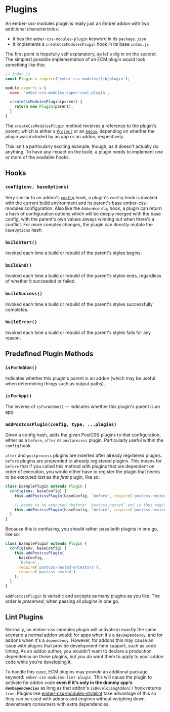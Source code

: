 # Plugins

An ember-css-modules plugin is really just an Ember addon with two additional characteristics:
 - it has the `ember-css-modules-plugin` keyword in its `package.json`
 - it implements a `createCssModulesPlugin` hook in its base `index.js`

The first point is hopefully self explanatory, so let's dig in on the second. The simplest possible implementation of an ECM plugin would look something like this:

```js
// index.js
const Plugin = require('ember-css-modules/lib/plugin');

module.exports = {
  name: 'ember-css-modules-super-cool-plugin',

  createCssModulesPlugin(parent) {
    return new Plugin(parent);
  }
}
```

The `createCssModulesPlugin` method receives a reference to the plugin's parent, which is either a [`Project`](https://ember-cli.com/api/classes/Project.html) or an [`Addon`](https://ember-cli.com/api/classes/Addon.html), depending on whether the plugin was included by an app or an addon, respectively.

This isn't a particularly exciting example, though, as it doesn't actually do anything. To have any impact on the build, a plugin needs to implement one or more of the available hooks.

## Hooks

### `config(env, baseOptions)`
Very similar to an addon's [`config`](https://ember-cli.com/api/classes/Addon.html#method_config) hook, a plugin's `config` hook is invoked with the current build environment and its parent's base ember-css-modules configuration. Also like the `Addon#config` hook, a plugin can return a hash of configuration options which will be deeply merged with the base config, with the parent's own values always winning out when there's a conflict. For more complex changes, the plugin can directly mutate the `baseOptions` hash.

### `buildStart()`
Invoked each time a build or rebuild of the parent's styles begins.

### `buildEnd()`
Invoked each time a build or rebuild of the parent's styles ends, regardless of whether it succeeded or failed.

### `buildSuccess()`
Invoked each time a build or rebuild of the parent's styles successfully completes.

### `buildError()`
Invoked each time a build or rebuild of the parent's styles fails for any reason.

## Predefined Plugin Methods

### `isForAddon()`
Indicates whether this plugin's parent is an addon (which may be useful when determining things such as output paths).

### `isForApp()`
The inverse of `isForAddon()` — indicates whether this plugin's parent is an app.

### `addPostcssPlugin(config, type, ...plugins)`
Given a config hash, adds the given PostCSS plugins to that configuration, either as a `before`, `after` or `postprocess` plugin. Particularly useful within the `config` hook.

`after` and `postprocess` plugins are inserted after already registered plugins. `before` plugins are prepended to already registered plugins.
This means for `before` that if you called this method with plugins that are dependent on order of execution, you would either have to register the plugin that needs to be executed _last_ as the _first_ plugin, like so:

```js
class ExamplePlugin extends Plugin {
  config(env, baseConfig) {
    this.addPostcssPlugin(baseConfig, 'before', require('postcss-nested'));

    // needs to be executed *before* `postcss-nested` and is thus registered, *after* it
    this.addPostcssPlugin(baseConfig, 'before', require('postcss-nested-ancestors'));
  }
}
```

Because this is confusing, you should rather pass both plugins in one go, like so:

```js
class ExamplePlugin extends Plugin {
  config(env, baseConfig) {
    this.addPostcssPlugin(
      baseConfig,
      'before',
      require('postcss-nested-ancestors'),
      require('postcss-nested')
    );
  }
}
```

`addPostcssPlugin` is variadic and accepts as many plugins as you like. The order _is preserved_, when passing all plugins in one go.

## Lint Plugins

Normally, an ember-css-modules plugin will activate in exactly the same scenario a normal addon would: for apps when it's a `devDependency`, and for addons when it's a `dependency`. However, for addons this may cause an issue with plugins that provide development-time support, such as code linting. As an addon author, you wouldn't want to declare a production dependency on these plugins, but you _do_ want them to apply to your addon code while you're developing it.

To handle this case, ECM plugins may provide an additonal package keyword: `ember-css-modules-lint-plugin`. This will cause the plugin to activate for addon code **even if it's only in the dummy app's `devDependencies`** as long as that addon's `isDevelopingAddon()` hook returns `true`. Plugins like [ember-css-modules-stylelint](https://github.com/dfreeman/ember-css-modules-stylelint) take advantage of this so they can be used with addons and engines without weighing down downstream consumers with extra dependencies.
